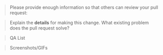 > Please provide enough information so that others can review your pull request:

<!-- You can skip this if you're fixing a typo or updating existing documentation -->

> Explain the **details** for making this change. What existing problem does the pull request solve?

<!-- Example: When "Adding a function to do X", explain why it is necessary to have a way to do X. -->

> QA List

<!-- Add the QA list that needs to be done after PR merge -->

> Screenshots/GIFs

<!-- Add images/recordings to better visualize the change: expected/current behavior -->
